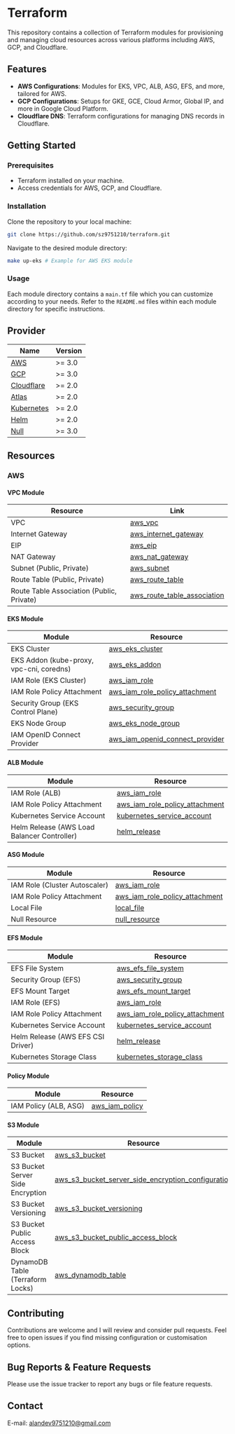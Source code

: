 # Terraform

This repository contains a collection of Terraform modules for provisioning and managing cloud resources across various platforms including AWS, GCP, and Cloudflare.

## Features

- **AWS Configurations**: Modules for EKS, VPC, ALB, ASG, EFS, and more, tailored for AWS.
- **GCP Configurations**: Setups for GKE, GCE, Cloud Armor, Global IP, and more in Google Cloud Platform.
- **Cloudflare DNS**: Terraform configurations for managing DNS records in Cloudflare.

## Getting Started

### Prerequisites

- Terraform installed on your machine.
- Access credentials for AWS, GCP, and Cloudflare.

### Installation

Clone the repository to your local machine:

```bash
git clone https://github.com/sz9751210/terraform.git
```

Navigate to the desired module directory:

```bash
make up-eks # Example for AWS EKS module
```

### Usage

Each module directory contains a `main.tf` file which you can customize according to your needs. Refer to the `README.md` files within each module directory for specific instructions.


## Provider

| Name | Version |
| --- | --- |
| [AWS](https://registry.terraform.io/providers/hashicorp/aws/latest) | >= 3.0 |
| [GCP](https://registry.terraform.io/providers/hashicorp/google/latest) | >= 3.0 |
| [Cloudflare](https://registry.terraform.io/providers/cloudflare/cloudflare/latest) | >= 2.0 |
| [Atlas](https://registry.terraform.io/providers/hashicorp/atlas/latest) | >= 2.0 |
| [Kubernetes](https://registry.terraform.io/providers/hashicorp/kubernetes/latest) | >= 2.0 |
| [Helm](https://registry.terraform.io/providers/hashicorp/helm/latest) | >= 2.0 |
| [Null](https://registry.terraform.io/providers/hashicorp/null/latest) | >= 3.0 |

## Resources

### AWS

#### VPC Module
| Resource | Link |
| --- | --- |
| VPC | [aws_vpc](https://registry.terraform.io/providers/hashicorp/aws/latest/docs/resources/vpc) |
| Internet Gateway | [aws_internet_gateway](https://registry.terraform.io/providers/hashicorp/aws/latest/docs/resources/internet_gateway) |
| EIP | [aws_eip](https://registry.terraform.io/providers/hashicorp/aws/latest/docs/resources/eip) |
| NAT Gateway | [aws_nat_gateway](https://registry.terraform.io/providers/hashicorp/aws/latest/docs/resources/nat_gateway) |
| Subnet (Public, Private) | [aws_subnet](https://registry.terraform.io/providers/hashicorp/aws/latest/docs/resources/subnet) |
| Route Table (Public, Private) | [aws_route_table](https://registry.terraform.io/providers/hashicorp/aws/latest/docs/resources/route_table) |
| Route Table Association (Public, Private) | [aws_route_table_association](https://registry.terraform.io/providers/hashicorp/aws/latest/docs/resources/route_table_association) |

#### EKS Module
| Module | Resource |
| --- | --- |
| EKS Cluster | [aws_eks_cluster](https://registry.terraform.io/providers/hashicorp/aws/latest/docs/resources/eks_cluster) |
| EKS Addon (kube-proxy, vpc-cni, coredns) | [aws_eks_addon](https://registry.terraform.io/providers/hashicorp/aws/latest/docs/resources/eks_addon) |
| IAM Role (EKS Cluster) | [aws_iam_role](https://registry.terraform.io/providers/hashicorp/aws/latest/docs/resources/iam_role) |
| IAM Role Policy Attachment | [aws_iam_role_policy_attachment](https://registry.terraform.io/providers/hashicorp/aws/latest/docs/resources/iam_role_policy_attachment) |
| Security Group (EKS Control Plane) | [aws_security_group](https://registry.terraform.io/providers/hashicorp/aws/latest/docs/resources/security_group) |
| EKS Node Group | [aws_eks_node_group](https://registry.terraform.io/providers/hashicorp/aws/latest/docs/resources/eks_node_group) |
| IAM OpenID Connect Provider | [aws_iam_openid_connect_provider](https://registry.terraform.io/providers/hashicorp/aws/latest/docs/resources/iam_openid_connect_provider) |

#### ALB Module
| Module | Resource |
| --- | --- |
| IAM Role (ALB) | [aws_iam_role](https://registry.terraform.io/providers/hashicorp/aws/latest/docs/resources/iam_role) |
| IAM Role Policy Attachment | [aws_iam_role_policy_attachment](https://registry.terraform.io/providers/hashicorp/aws/latest/docs/resources/iam_role_policy_attachment) |
| Kubernetes Service Account | [kubernetes_service_account](https://registry.terraform.io/providers/hashicorp/kubernetes/latest/docs/resources/service_account) |
| Helm Release (AWS Load Balancer Controller) | [helm_release](https://registry.terraform.io/providers/hashicorp/helm/latest/docs/resources/release) |

#### ASG Module
| Module | Resource |
| --- | --- |
| IAM Role (Cluster Autoscaler) | [aws_iam_role](https://registry.terraform.io/providers/hashicorp/aws/latest/docs/resources/iam_role) |
| IAM Role Policy Attachment | [aws_iam_role_policy_attachment](https://registry.terraform.io/providers/hashicorp/aws/latest/docs/resources/iam_role_policy_attachment) |
| Local File | [local_file](https://registry.terraform.io/providers/hashicorp/local/latest/docs/resources/file) |
| Null Resource | [null_resource](https://registry.terraform.io/providers/hashicorp/null/latest/docs/resources/resource) |

#### EFS Module
| Module | Resource |
| --- | --- |
| EFS File System | [aws_efs_file_system](https://registry.terraform.io/providers/hashicorp/aws/latest/docs/resources/efs_file_system) |
| Security Group (EFS) | [aws_security_group](https://registry.terraform.io/providers/hashicorp/aws/latest/docs/resources/security_group) |
| EFS Mount Target | [aws_efs_mount_target](https://registry.terraform.io/providers/hashicorp/aws/latest/docs/resources/efs_mount_target) |
| IAM Role (EFS) | [aws_iam_role](https://registry.terraform.io/providers/hashicorp/aws/latest/docs/resources/iam_role) |
| IAM Role Policy Attachment | [aws_iam_role_policy_attachment](https://registry.terraform.io/providers/hashicorp/aws/latest/docs/resources/iam_role_policy_attachment) |
| Kubernetes Service Account | [kubernetes_service_account](https://registry.terraform.io/providers/hashicorp/kubernetes/latest/docs/resources/service_account) |
| Helm Release (AWS EFS CSI Driver) | [helm_release](https://registry.terraform.io/providers/hashicorp/helm/latest/docs/resources/release) |
| Kubernetes Storage Class | [kubernetes_storage_class](https://registry.terraform.io/providers/hashicorp/kubernetes/latest/docs/resources/storage_class) |

#### Policy Module
| Module | Resource |
| --- | --- |
| IAM Policy (ALB, ASG) | [aws_iam_policy](https://registry.terraform.io/providers/hashicorp/aws/latest/docs/resources/iam_policy) |

#### S3 Module
| Module | Resource |
| --- | --- |
| S3 Bucket | [aws_s3_bucket](https://registry.terraform.io/providers/hashicorp/aws/latest/docs/resources/s3_bucket) |
| S3 Bucket Server Side Encryption | [aws_s3_bucket_server_side_encryption_configuration](https://registry.terraform.io/providers/hashicorp/aws/latest/docs/resources/s3_bucket_server_side_encryption_configuration) |
| S3 Bucket Versioning | [aws_s3_bucket_versioning](https://registry.terraform.io/providers/hashicorp/aws/latest/docs/resources/s3_bucket_versioning) |
| S3 Bucket Public Access Block | [aws_s3_bucket_public_access_block](https://registry.terraform.io/providers/hashicorp/aws/latest/docs/resources/s3_bucket_public_access_block) |
| DynamoDB Table (Terraform Locks) | [aws_dynamodb_table](https://registry.terraform.io/providers/hashicorp/aws/latest/docs/resources/dynamodb_table) |


## Contributing

Contributions are welcome and I will review and consider pull requests.
Feel free to open issues if you find missing configuration or customisation options.

## Bug Reports & Feature Requests

Please use the issue tracker to report any bugs or file feature requests.

## Contact

E-mail: [alandev9751210@gmail.com](mailto:<alandev9751210@gmail.com>)
